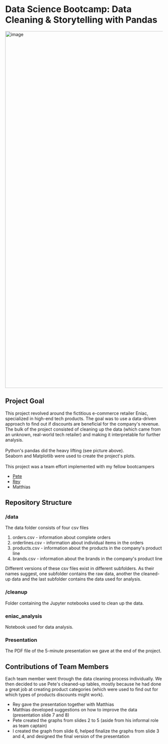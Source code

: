 # Data Science Bootcamp: Data Cleaning & Storytelling with Pandas
<img width="1139" alt="image" src="https://github.com/wheeliecopta/pandas-data-cleaning/assets/127804427/eda80dc6-804b-453e-91ef-1496a0879b56">

## Project Goal
This project revolved around the fictitious e-commerce retailer Eniac, specialized in high-end tech products. The goal was to use a data-driven approach to find out if discounts are beneficial for the company's revenue. The bulk of the project consisted of cleaning up the data (which came from an unknown, real-world tech retailer) and making it interpretable for further analysis. 
<br><br>
Python's pandas did the heavy lifting (see picture above). 
<br>
Seaborn and Matplotlib were used to create the project's plots.
<br><br>
This project was a team effort implemented with my fellow bootcampers
- [Pete](https://github.com/PetriTiirikainen)
- [Rey](https://github.com/reymillerc)
- Matthias

## Repository Structure
### /data
The data folder consists of four csv files
1. orders.csv - information about complete orders
2. orderlines.csv - information about individual items in the orders
3. products.csv - information about the products in the company's product line
4. brands.csv - information about the brands in the company's product line

Different versions of these csv files exist in different subfolders. As their names suggest, one subfolder contains the raw data, another the cleaned-up data and the last subfolder contains the data used for analysis.

### /cleanup
Folder containing the Jupyter notebooks used to clean up the data.

### eniac_analysis
Notebook used for data analysis.

### Presentation
The PDF file of the 5-minute presentation we gave at the end of the project.


## Contributions of Team Members
Each team member went through the data cleaning process individually. We then decided to use Pete's cleaned-up tables, mostly because he had done a great job at creating product categories (which were used to find out for which types of products discounts might work).
- Rey gave the presentation together with Matthias
- Matthias developed suggestions on how to improve the data (presentation slide 7 and 8)
- Pete created the graphs from slides 2 to 5 (aside from his informal role as team captain)
- I created the graph from slide 6, helped finalize the graphs from slide 3 and 4, and designed the final version of the presentation
